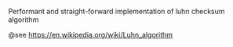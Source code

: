 Performant and straight-forward implementation of luhn checksum algorithm

@see https://en.wikipedia.org/wiki/Luhn_algorithm